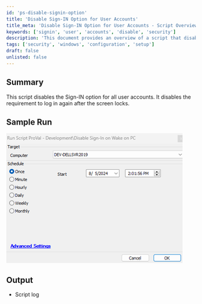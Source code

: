 ```yaml
---
id: 'ps-disable-signin-option'
title: 'Disable Sign-IN Option for User Accounts'
title_meta: 'Disable Sign-IN Option for User Accounts - Script Overview'
keywords: ['signin', 'user', 'accounts', 'disable', 'security']
description: 'This document provides an overview of a script that disables the Sign-IN option for all user accounts, ensuring users are not required to log in again after their screens lock. It includes a sample run image and details about the script output.'
tags: ['security', 'windows', 'configuration', 'setup']
draft: false
unlisted: false
---
```

## Summary

This script disables the Sign-IN option for all user accounts. It disables the requirement to log in again after the screen locks.

## Sample Run

![Sample Run](../../../static/img/Disable-Sign-In-on-Wake-on-PC/image_1.png)

## Output

- Script log



